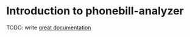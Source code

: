 # Introduction to phonebill-analyzer

TODO: write [great documentation](http://jacobian.org/writing/great-documentation/what-to-write/)

